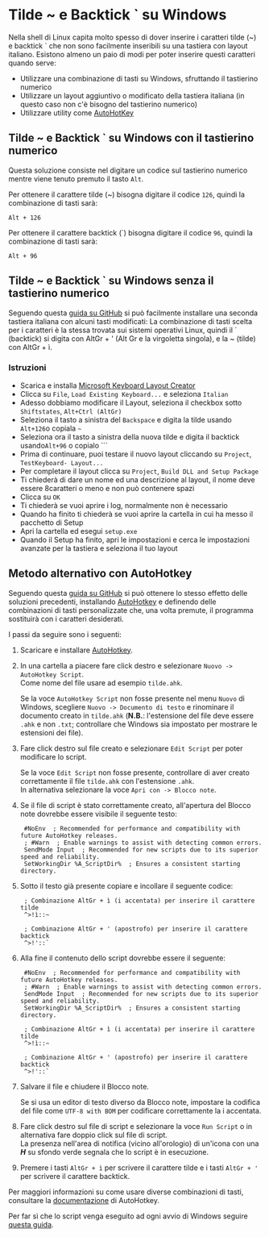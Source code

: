 # Tilde ~ e Backtick ` su Windows

Nella shell di Linux capita molto spesso di dover inserire i caratteri tilde (~) e backtick \` che non sono facilmente inseribili su una tastiera con layout italiano. Esistono almeno un paio di modi per poter inserire questi caratteri quando serve:

- Utilizzare una combinazione di tasti su Windows, sfruttando il tastierino numerico
- Utilizzare un layout aggiuntivo o modificato della tastiera italiana (in questo caso non c'è bisogno del tastierino numerico)
- Utilizzare utility come [AutoHotKey](https://www.autohotkey.com/)
  
## Tilde ~ e Backtick ` su Windows con il tastierino numerico

Questa soluzione consiste nel digitare un codice sul tastierino numerico mentre viene tenuto premuto il tasto `Alt`.

Per ottenere il carattere tilde (~) bisogna digitare il codice `126`, quindi la combinazione di tasti sarà:

    Alt + 126
    
Per ottenere il carattere backtick (\`) bisogna digitare il codice `96`, quindi la combinazione di tasti sarà:

    Alt + 96

## Tilde ~ e Backtick ` su Windows senza il tastierino numerico

Seguendo questa [guida su GitHub](https://gist.github.com/federicocarboni/36de8d690588ae729a4dc2d026173ce5) si può facilmente installare una seconda tastiera italiana con alcuni tasti modificati:
La combinazione di tasti scelta per i caratteri è la stessa trovata sui
sistemi operativi Linux, quindi il \` (backtick) si digita con AltGr + '
(Alt Gr e la virgoletta singola), e la ~ (tilde) con AltGr + ì.

### Istruzioni

- Scarica e installa [Microsoft Keyboard Layout Creator](https://www.microsoft.com/en-us/download/details.aspx?id=102134)
- Clicca su `File`, `Load Existing Keyboard...` e seleziona `Italian`
- Adesso dobbiamo modificare il Layout, seleziona il checkbox sotto `Shiftstates`, `Alt+Ctrl (AltGr)`
- Seleziona il tasto a sinistra del `Backspace` e digita la tilde usando `Alt+126`o copiala `~`
- Seleziona ora il tasto a sinistra della nuova tilde e digita il backtick usando`Alt+96` o copialo `\``
- Prima di continuare, puoi testare il nuovo layout cliccando su `Project`, `TestKeyboard- Layout...`
- Per completare il layout clicca su `Project`, `Build DLL and Setup Package`
- Ti chiederà di dare un nome ed una descrizione al layout, il nome deve essere 8caratteri o meno e non può contenere spazi
- Clicca su `OK`
- Ti chiederà se vuoi aprire i log, normalmente non è necessario
- Quando ha finito ti chiederà se vuoi aprire la cartella in cui ha messo il pacchetto di Setup
- Apri la cartella ed esegui `setup.exe`
- Quando il Setup ha finito, apri le impostazioni e cerca le impostazioni avanzate per la tastiera e seleziona il tuo layout

## Metodo alternativo con AutoHotkey

Seguendo questa [guida su GitHub](https://gist.github.com/velut/3664354aae6ff4baebca0a6fa7d71861) si può ottenere lo stesso effetto delle soluzioni precedenti, installando [AutoHotkey](https://autohotkey.com/) e definendo delle combinazioni di tasti personalizzate che, una volta premute, il programma sostituirà con i caratteri desiderati.

I passi da seguire sono i seguenti:

1. Scaricare e installare [AutoHotkey](https://autohotkey.com/).

2. In una cartella a piacere fare click destro e selezionare `Nuovo -> AutoHotkey Script`.\
   Come nome del file usare ad esempio `tilde.ahk`.

   Se la voce `AutoHotkey Script` non fosse presente nel menu `Nuovo` di Windows, scegliere `Nuovo -> Documento di testo` e rinominare il documento creato in `tilde.ahk` (**N.B.**: l'estensione del file deve essere `.ahk` e non `.txt`; controllare che Windows sia impostato per mostrare le estensioni dei file).

3. Fare click destro sul file creato e selezionare `Edit Script` per poter modificare lo script.

   Se la voce `Edit Script` non fosse presente, controllare di aver creato correttamente il file `tilde.ahk` con l'estensione `.ahk`.\
   In alternativa selezionare la voce `Apri con -> Blocco note`.

4. Se il file di script è stato correttamente creato, all'apertura del Blocco note dovrebbe essere visibile il seguente testo:

        #NoEnv  ; Recommended for performance and compatibility with future AutoHotkey releases.
        ; #Warn  ; Enable warnings to assist with detecting common errors.
        SendMode Input  ; Recommended for new scripts due to its superior speed and reliability.
        SetWorkingDir %A_ScriptDir%  ; Ensures a consistent starting directory.

5. Sotto il testo già presente copiare e incollare il seguente codice:

        ; Combinazione AltGr + ì (i accentata) per inserire il carattere tilde
        ^>!ì::~
        
        ; Combinazione AltGr + ' (apostrofo) per inserire il carattere backtick
        ^>!'::`

6. Alla fine il contenuto dello script dovrebbe essere il seguente:

        #NoEnv  ; Recommended for performance and compatibility with future AutoHotkey releases.
        ; #Warn  ; Enable warnings to assist with detecting common errors.
        SendMode Input  ; Recommended for new scripts due to its superior speed and reliability.
        SetWorkingDir %A_ScriptDir%  ; Ensures a consistent starting directory.
        
        ; Combinazione AltGr + ì (i accentata) per inserire il carattere tilde
        ^>!ì::~
        
        ; Combinazione AltGr + ' (apostrofo) per inserire il carattere backtick
        ^>!'::`

7. Salvare il file e chiudere il Blocco note.

   Se si usa un editor di testo diverso da Blocco note, impostare la codifica del file come `UTF-8 with BOM` per codificare correttamente la i accentata.

8. Fare click destro sul file di script e selezionare la voce `Run Script` o in alternativa fare doppio click sul file di script.\
   La presenza nell'area di notifica (vicino all'orologio) di un'icona con una **_H_** su sfondo verde segnala che lo script è in esecuzione.

9. Premere i tasti `AltGr + ì` per scrivere il carattere tilde e i tasti `AltGr + '` per scrivere il carattere backtick.

Per maggiori informazioni su come usare diverse combinazioni di tasti, consultare la [documentazione](https://autohotkey.com/docs/Hotkeys.htm) di AutoHotkey.

Per far sì che lo script venga eseguito ad ogni avvio di Windows seguire [questa guida](https://www.maketecheasier.com/schedule-autohotkey-startup-windows/).

